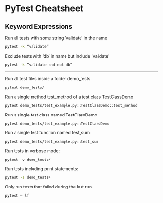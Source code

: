 # PyTest Cheatsheet

## Keyword Expressions

Run all tests with some string ‘validate’ in the name
```bash
pytest -k “validate”
```

Exclude tests with ‘db’ in name but include 'validate'
```bash
pytest -k “validate and not db”
```

---

Run all test files inside a folder demo_tests
```bash
pytest demo_tests/
```

Run a single method test_method of a test class TestClassDemo
```bash
pytest demo_tests/test_example.py::TestClassDemo::test_method
```

Run a single test class named TestClassDemo
```bash
pytest demo_tests/test_example.py::TestClassDemo
```

Run a single test function named test_sum
```bash
pytest demo_tests/test_example.py::test_sum
```

Run tests in verbose mode:
```
pytest -v demo_tests/
```

Run tests including print statements:
```bash
pytest -s demo_tests/
```

Only run tests that failed during the last run
```bash
pytest — lf
```